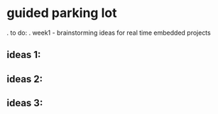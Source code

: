 # guided parking lot

. to do:
. week1 - brainstorming ideas for real time embedded projects
## ideas 1: 
## ideas 2:
## ideas 3:

